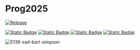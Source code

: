 # Prog2025
[![Release](https://img.shields.io/github/v/release/ShareX/ShareX?label=Release&color=brightgreen&cacheSeconds=3600)](https://github.com/ShareX/ShareX/releases/latest)

[![Static Badge](https://img.shields.io/badge/Nigga1-Robojokcs-8A2BE2)](https://github.com/robojokcs)
[![Static Badge](https://img.shields.io/badge/Nigga2-Lilmoon69-8A2BE2)](https://github.com/lilmoon69)
[![Static Badge](https://img.shields.io/badge/Nigga3-Desztilalt-8A2BE2)](https://github.com/desztilalt)
[![Static Badge](https://img.shields.io/badge/Nigga4-Csdavsuli-8A2BE2)](https://github.com/csdavsuli)





![5136-sad-bart-simpson](https://github.com/user-attachments/assets/64c36b93-1ad1-4d84-8bdd-d58dfbaf833d)
